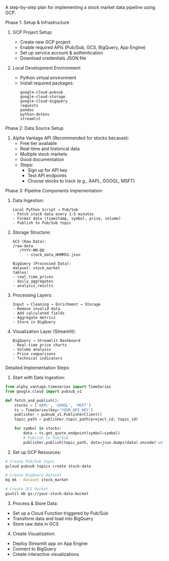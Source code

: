 A step-by-step plan for implementing a stock market data pipeline using GCP.

Phase 1: Setup & Infrastructure

1. GCP Project Setup:

   - Create new GCP project
   - Enable required APIs (Pub/Sub, GCS, BigQuery, App Engine)
   - Set up service account & authentication
   - Download credentials JSON file

2. Local Development Environment:
   - Python virtual environment
   - Install required packages:
     ```
     google-cloud-pubsub
     google-cloud-storage
     google-cloud-bigquery
     requests
     pandas
     python-dotenv
     streamlit
     ```

Phase 2: Data Source Setup

1. Alpha Vantage API (Recommended for stocks because):
   - Free tier available
   - Real-time and historical data
   - Multiple stock markets
   - Good documentation
   - Steps:
     - Sign up for API key
     - Test API endpoints
     - Choose stocks to track (e.g., AAPL, GOOGL, MSFT)

Phase 3: Pipeline Components Implementation

1. Data Ingestion:

   ```plaintext
   Local Python Script → Pub/Sub
   - Fetch stock data every 1-5 minutes
   - Format data (timestamp, symbol, price, volume)
   - Publish to Pub/Sub topic
   ```

2. Storage Structure:

   ```plaintext
   GCS (Raw Data):
   /raw-data
      /YYYY-MM-DD
         - stock_data_HHMMSS.json

   BigQuery (Processed Data):
   dataset: stock_market
   tables:
   - real_time_prices
   - daily_aggregates
   - analysis_results
   ```

3. Processing Layers:

   ```plaintext
   Input → Cleaning → Enrichment → Storage
   - Remove invalid data
   - Add calculated fields
   - Aggregate metrics
   - Store in BigQuery
   ```

4. Visualization Layer (Streamlit):
   ```plaintext
   BigQuery → Streamlit Dashboard
   - Real-time price charts
   - Volume analysis
   - Price comparisons
   - Technical indicators
   ```

Detailed Implementation Steps:

1. Start with Data Ingestion:

```python
from alpha_vantage.timeseries import TimeSeries
from google.cloud import pubsub_v1

def fetch_and_publish():
    stocks = ['AAPL', 'GOOGL', 'MSFT']
    ts = TimeSeries(key='YOUR_API_KEY')
    publisher = pubsub_v1.PublisherClient()
    topic_path = publisher.topic_path(project_id, topic_id)

    for symbol in stocks:
        data = ts.get_quote_endpoint(symbol=symbol)
        # Publish to Pub/Sub
        publisher.publish(topic_path, data=json.dumps(data).encode('utf-8'))
```

2. Set up GCP Resources:

```bash
# Create Pub/Sub topic
gcloud pubsub topics create stock-data

# Create BigQuery dataset
bq mk --dataset stock_market

# Create GCS bucket
gsutil mb gs://your-stock-data-bucket
```

3. Process & Store Data:

- Set up a Cloud Function triggered by Pub/Sub
- Transform data and load into BigQuery
- Store raw data in GCS

4. Create Visualization:

- Deploy Streamlit app on App Engine
- Connect to BigQuery
- Create interactive visualizations
